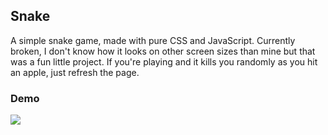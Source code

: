 ## Snake

A simple snake game, made with pure CSS and JavaScript. Currently broken, I don't know how it looks on other screen sizes than mine but that was a fun little project. If you're playing and it kills you randomly as you hit an apple, just refresh the page.

### Demo

![](./snake_demo.gif)
